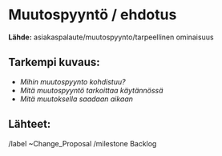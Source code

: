 # Muutospyyntö / ehdotus

**Lähde:** asiakaspalaute/muutospyynto/tarpeellinen ominaisuus

## Tarkempi kuvaus:

* *Mihin muutospyynto kohdistuu?*
* *Mitä muutospyyntö tarkoittaa käytännössä*
* *Mitä muutoksella saadaan aikaan*

## Lähteet:


/label ~Change_Proposal
/milestone Backlog
